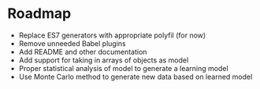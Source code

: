 Roadmap
=======

- Replace ES7 generators with appropriate polyfil (for now)
- Remove unneeded Babel plugins
- Add README and other documentation
- Add support for taking in arrays of objects as model
- Proper statistical analysis of model to generate a learning model
- Use Monte Carlo method to generate new data based on learned model




